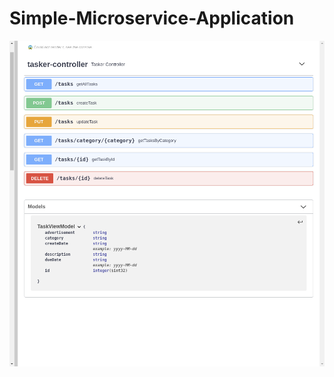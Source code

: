 # Simple-Microservice-Application

![alt text](https://github.com/Mattlomet/Simple-Microservice-Application/blob/master/openAPI_taskerService.png)
